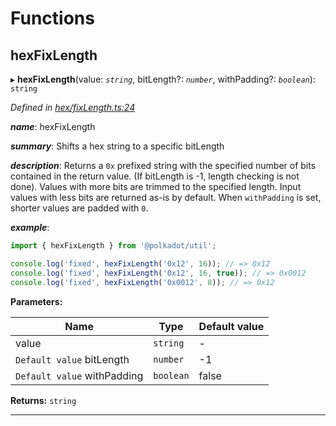 

# Functions

<a id="hexfixlength"></a>

##  hexFixLength

▸ **hexFixLength**(value: *`string`*, bitLength?: *`number`*, withPadding?: *`boolean`*): `string`

*Defined in [hex/fixLength.ts:24](https://github.com/polkadot-js/common/blob/db4b221/packages/util/src/hex/fixLength.ts#L24)*

*__name__*: hexFixLength

*__summary__*: Shifts a hex string to a specific bitLength

*__description__*: Returns a `0x` prefixed string with the specified number of bits contained in the return value. (If bitLength is -1, length checking is not done). Values with more bits are trimmed to the specified length. Input values with less bits are returned as-is by default. When `withPadding` is set, shorter values are padded with `0`.

*__example__*:   

```javascript
import { hexFixLength } from '@polkadot/util';

console.log('fixed', hexFixLength('0x12', 16)); // => 0x12
console.log('fixed', hexFixLength('0x12', 16, true)); // => 0x0012
console.log('fixed', hexFixLength('0x0012', 8)); // => 0x12
```

**Parameters:**

| Name | Type | Default value |
| ------ | ------ | ------ |
| value | `string` | - |
| `Default value` bitLength | `number` |  -1 |
| `Default value` withPadding | `boolean` | false |

**Returns:** `string`

___

